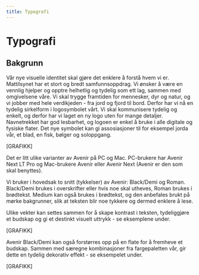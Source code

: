 ```yaml
---
title: Typografi
---
```


# Typografi

<!--Font er en viktig del av det visuelle uttrykket vårt. På mange flater er den nærmest den eneste identifiserende faktoren – gjerne i kombinasjon med farge og logo. Den er en del av den visuelle identiteten på samme måte som illustrasjoner, ikoner og bilder er det.

God bruk av typografi er et viktig verktøy for å gjøre innholdet vårt tilgjengelig – lett å finne, lett å forstå, lett å bruke. Skriftsnittet er Avenir Next. Det er en omfattende skriftfamilie som inneholder et bredt spenn av vekter og tegnbredder, og som på den måten legger til rette for god og variert bruk avhengig av flate og kontekst.

Vi bruker Avenir Next Medium i brødtekst og Avenir Next Bold i overskrifter. På kommunikasjonsflater der hele budskapet skal fremheves, kan Avenir Next Bold brukes på hele teksten.

På lyse flater benyttes «Mørk granskog» som fontfarge (#032C30). På mørke flater kan man velge mellom «Lav» (#E2F1DF), «Nype» (#F9C4AA), «Himmel» (#9ECCED) eller «Solstreif» (#F8DE9C), avhengig av budskap og flate.-->

<!--[NEDLASTINGSKNAPP]


[Farge og typografi sammen: på lys bakgrunn - granskog (med mindre varsel?), på mørk bakgrunn (hvit i funksjonelle flater, lav (branding), )]
[Slik bruker du Avinir på Mac]
[Slik bruker du Avinir på PC]-->

## Bakgrunn
Vår nye visuelle identitet skal gjøre det enklere å forstå hvem vi er. Mattilsynet har et stort og bredt samfunnsoppdrag. Vi ønsker å være en vennlig hjelper og opptre helhetlig og tydelig som ett lag, sammen med omgivelsene våre. Vi skal trygge framtiden for mennesker, dyr og natur, og vi jobber med hele verdikjeden - fra jord og fjord til bord. Derfor har vi nå en tydelig sirkelform i logosymbolet vårt.
Vi skal kommunisere tydelig og enkelt, og derfor har vi laget en ny logo uten for mange detaljer. Navnetrekket har god lesbarhet, og logoen er enkel å bruke i alle digitale og fysiske flater. Det nye symbolet kan gi assosiasjoner til for eksempel jorda vår, et blad, en fisk, bølger og soloppgang.

[GRAFIKK]

Det er litt ulike varianter av Avenir på PC og Mac. PC-brukere har Avenir Next LT Pro og Mac-brukere Avenir eller Avenir Next (Avenir er den som skal benyttes).

Vi bruker i hovedsak to snitt (tykkelser) av Avenir: Black/Demi og Roman. Black/Demi brukes i overskrifter eller hvis noe skal utheves, Roman brukes i brødtekst. Medium kan også brukes i brødtekst, og den anbefales brukt på mørke bakgrunner, slik at teksten blir noe tykkere og dermed enklere å lese.

Ulike vekter kan settes sammen for å skape kontrast i teksten, tydeliggjøre et budskap og gi et destinkt visuelt uttrykk - se eksemplene under.

[GRAFIKK]

Avenir Black/Demi kan også forstørres opp på en flate for å fremheve et budskap. Sammen med særegne kombinasjoner fra fargepaletten vår, gir dette en tydelig dekorativ effekt - se eksempelet under.

[GRAFIKK]